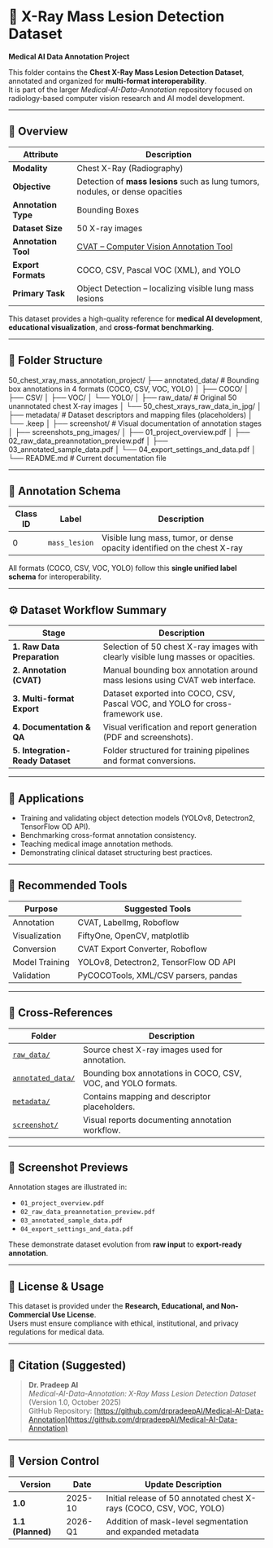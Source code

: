 # 🩻 X-Ray Mass Lesion Detection Dataset  
**Medical AI Data Annotation Project**

This folder contains the **Chest X-Ray Mass Lesion Detection Dataset**, annotated and organized for **multi-format interoperability**.  
It is part of the larger *Medical-AI-Data-Annotation* repository focused on radiology-based computer vision research and AI model development.

---

## 📘 Overview

| Attribute | Description |
|------------|--------------|
| **Modality** | Chest X-Ray (Radiography) |
| **Objective** | Detection of **mass lesions** such as lung tumors, nodules, or dense opacities |
| **Annotation Type** | Bounding Boxes |
| **Dataset Size** | 50 X-ray images |
| **Annotation Tool** | [CVAT – Computer Vision Annotation Tool](https://cvat.org/) |
| **Export Formats** | COCO, CSV, Pascal VOC (XML), and YOLO |
| **Primary Task** | Object Detection – localizing visible lung mass lesions |

This dataset provides a high-quality reference for **medical AI development**, **educational visualization**, and **cross-format benchmarking**.

---

## 📁 Folder Structure

50_chest_xray_mass_annotation_project/
├── annotated_data/ # Bounding box annotations in 4 formats (COCO, CSV, VOC, YOLO)
│ ├── COCO/
│ ├── CSV/
│ ├── VOC/
│ └── YOLO/
│
├── raw_data/ # Original 50 unannotated chest X-ray images
│ └── 50_chest_xrays_raw_data_in_jpg/
│
├── metadata/ # Dataset descriptors and mapping files (placeholders)
│ └── .keep
│
├── screenshot/ # Visual documentation of annotation stages
│ ├── screenshots_png_images/
│ ├── 01_project_overview.pdf
│ ├── 02_raw_data_preannotation_preview.pdf
│ ├── 03_annotated_sample_data.pdf
│ └── 04_export_settings_and_data.pdf
│
└── README.md # Current documentation file

---

## 🧩 Annotation Schema

| Class ID | Label | Description |
|-----------|--------|-------------|
| 0 | `mass_lesion` | Visible lung mass, tumor, or dense opacity identified on the chest X-ray |

All formats (COCO, CSV, VOC, YOLO) follow this **single unified label schema** for interoperability.

---

## ⚙️ Dataset Workflow Summary

| Stage | Description |
|--------|-------------|
| **1. Raw Data Preparation** | Selection of 50 chest X-ray images with clearly visible lung masses or opacities. |
| **2. Annotation (CVAT)** | Manual bounding box annotation around mass lesions using CVAT web interface. |
| **3. Multi-format Export** | Dataset exported into COCO, CSV, Pascal VOC, and YOLO for cross-framework use. |
| **4. Documentation & QA** | Visual verification and report generation (PDF and screenshots). |
| **5. Integration-Ready Dataset** | Folder structured for training pipelines and format conversions. |

---

## 🧠 Applications

- Training and validating object detection models (YOLOv8, Detectron2, TensorFlow OD API).  
- Benchmarking cross-format annotation consistency.  
- Teaching medical image annotation methods.  
- Demonstrating clinical dataset structuring best practices.

---

## 🧰 Recommended Tools

| Purpose | Suggested Tools |
|----------|------------------|
| Annotation | CVAT, LabelImg, Roboflow |
| Visualization | FiftyOne, OpenCV, matplotlib |
| Conversion | CVAT Export Converter, Roboflow |
| Model Training | YOLOv8, Detectron2, TensorFlow OD API |
| Validation | PyCOCOTools, XML/CSV parsers, pandas |

---

## 🔗 Cross-References

| Folder | Description |
|---------|-------------|
| [`raw_data/`](./raw_data) | Source chest X-ray images used for annotation. |
| [`annotated_data/`](./annotated_data) | Bounding box annotations in COCO, CSV, VOC, and YOLO formats. |
| [`metadata/`](./metadata) | Contains mapping and descriptor placeholders. |
| [`screenshot/`](./screenshot) | Visual reports documenting annotation workflow. |

---

## 📸 Screenshot Previews

Annotation stages are illustrated in:
- `01_project_overview.pdf`  
- `02_raw_data_preannotation_preview.pdf`  
- `03_annotated_sample_data.pdf`  
- `04_export_settings_and_data.pdf`

These demonstrate dataset evolution from **raw input** to **export-ready annotation**.

---

## 📜 License & Usage

This dataset is provided under the **Research, Educational, and Non-Commercial Use License**.  
Users must ensure compliance with ethical, institutional, and privacy regulations for medical data.

---

## 🔖 Citation (Suggested)

> **Dr. Pradeep AI**  
> *Medical-AI-Data-Annotation: X-Ray Mass Lesion Detection Dataset* (Version 1.0, October 2025)  
> GitHub Repository: [https://github.com/drpradeepAI/Medical-AI-Data-Annotation](https://github.com/drpradeepAI/Medical-AI-Data-Annotation)

---

## 🧾 Version Control

| Version | Date | Update Description |
|----------|------|--------------------|
| **1.0** | 2025-10 | Initial release of 50 annotated chest X-rays (COCO, CSV, VOC, YOLO) |
| **1.1 (Planned)** | 2026-Q1 | Addition of mask-level segmentation and expanded metadata |
